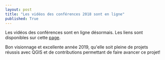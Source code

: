```yaml
---
layout: post
title: "Les vidéos des conférences 2018 sont en ligne"
published: True
---
```


Les vidéos des conférences sont en ligne désormais.
Les liens sont disponibles sur cette [page](http://conf.qgis.osgeo.fr/z50_archive.html).

Bon visionnage et excellente année 2019, qu'elle soit pleine de projets réussis avec QGIS et de contributions permettant de faire avancer ce projet!  

